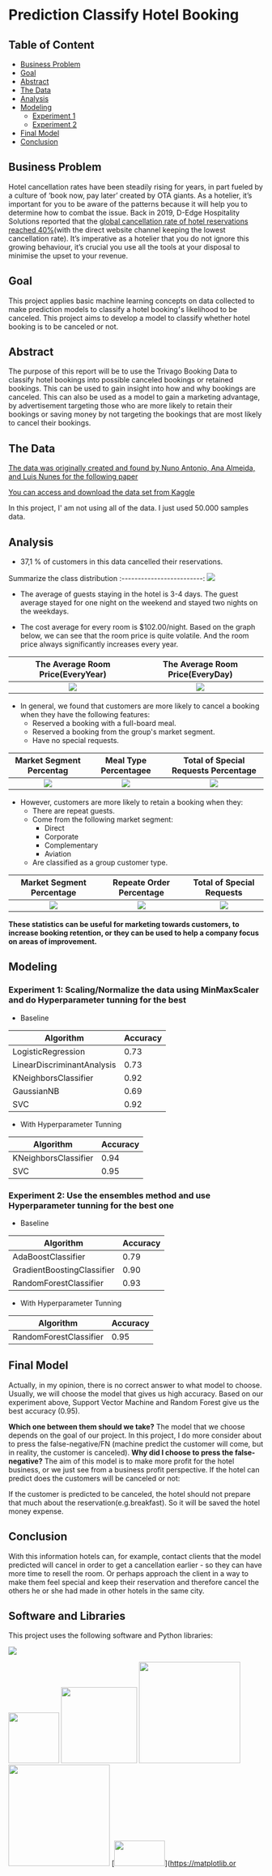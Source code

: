 # Prediction Classify Hotel Booking

## Table of Content
  * [Business Problem](#business-problem)
  * [Goal](#goal)
  * [Abstract](#abstract)
  * [The Data](#the-data)
  * [Analysis](#analysis)
  * [Modeling](#modeling)
    - [Experiment 1](#experiment-1-scalingnormalize-the-data-using-minmaxscaler-and-do-hyperparameter-tunning-for-the-best)
    - [Experiment 2](#experiment-2-use-the-ensembles-method-and-use-hyperparameter-tunning-for-the-best-one)
  * [Final Model](#final-model)
  * [Conclusion](#conclusion)

## Business Problem 
Hotel cancellation rates have been steadily rising for years, in part fueled by a culture of ‘book now, pay later’ created by OTA giants. As a hotelier, it’s important for you to be aware of the patterns because it will help you to determine how to combat the issue. Back in 2019, D-Edge Hospitality Solutions reported that the [global cancellation rate of hotel reservations reached 40%](https://hospitalitytech.com/global-cancellation-rate-hotel-reservations-reaches-40-average)(with the direct website channel keeping the lowest cancellation rate). It’s imperative as a hotelier that you do not ignore this growing behaviour, it’s crucial you use all the tools at your disposal to minimise the upset to your revenue.


## Goal
This project applies basic machine learning concepts on data collected to make prediction models to classify a hotel booking׳s likelihood to be canceled. This project aims to develop a model to classify whether hotel booking is to be canceled or not. 


## Abstract
The purpose of this report will be to use the Trivago Booking Data to classify hotel bookings into possible canceled bookings or retained bookings. This can be used to gain insight into how and why bookings are canceled. This can also be used as a model to gain a marketing advantage, by advertisement targeting those who are more likely to retain their bookings or saving money by not targeting the bookings that are most likely to cancel their bookings.

## The Data 

[The data was originally created and found by Nuno Antonio, Ana Almeida, and Luis Nunes for the following paper](https://github.com/docum5/Prediction_Classify_Hotel_Booking/blob/main/iscancaled.png?raw=true)


[You can access and download the data set from Kaggle](https://www.kaggle.com/jessemostipak/hotel-booking-demand/activity)

In this project, I' am not using all of the data. I just used 50.000 samples data.

## Analysis

- 37,1 % of customers in this data cancelled their reservations. 

Summarize the class distribution
:-------------------------:
![](https://github.com/docum5/Prediction_Classify_Hotel_Booking/blob/main/iscancaled.png?raw=true)

- The average of guests staying in the hotel is 3-4 days. The guest average stayed for one night on the weekend and stayed two nights on the weekdays.

- The cost average for every room is $102.00/night. Based on the graph below, we can see that the room price is quite volatile. And the room price always significantly increases every year.

The Average Room Price(EveryYear)           | The Average Room Price(EveryDay)   
:-------------------------:|:-------------------------:
![](https://github.com/docum5/Prediction_Classify_Hotel_Booking/blob/main/priceyear.png?raw=true)   | ![](https://github.com/docum5/Prediction_Classify_Hotel_Booking/blob/main/averagestayed.PNG?raw=true) 


- In general, we found that customers are more likely to cancel a booking when they have the following features:
  + Reserved a booking with a full-board meal.
  + Reserved a booking from the group's market segment.
  + Have no special requests.


Market Segment Percentag           | Meal Type Percentagee    | Total of Special Requests Percentage
:-------------------------:|:-------------------------:|:-------------------------:
![](https://github.com/docum5/Prediction_Classify_Hotel_Booking/blob/main/marketsegment.png?raw=true)  | ![](https://github.com/docum5/Prediction_Classify_Hotel_Booking/blob/main/mealtype.png?raw=true) | ![](https://github.com/docum5/Prediction_Classify_Hotel_Booking/blob/main/specialreq.png?raw=true)


- However, customers are more likely to retain a booking when they:
  + There are repeat guests.
  + Come from the following market segment:
    - Direct
    - Corporate
    - Complementary
    - Aviation
  + Are classified as a group customer type.

Market Segment Percentage           | Repeate Order Percentage    | Total of Special Requests
:-------------------------:|:-------------------------:|:-------------------------:
![](https://github.com/docum5/Prediction_Classify_Hotel_Booking/blob/main/marketsegment.png?raw=true)  | ![](https://github.com/docum5/Prediction_Classify_Hotel_Booking/blob/main/repeateguests.png?raw=true) | ![](https://github.com/docum5/Prediction_Classify_Hotel_Booking/blob/main/customertype.png?raw=true)



**These statistics can be useful for marketing towards customers, to increase booking retention, or they can be used to help a company focus on areas of improvement.**

## Modeling

### Experiment 1: Scaling/Normalize the data using MinMaxScaler and do Hyperparameter tunning for the best 

- Baseline

| Algorithm                  | Accuracy |
|----------------------------|----------|
| LogisticRegression         | 0.73     |
| LinearDiscriminantAnalysis | 0.73     |
| KNeighborsClassifier       | 0.92     |
| GaussianNB                 | 0.69     |
| SVC                        | 0.92     |

- With Hyperparameter Tunning

| Algorithm            | Accuracy |
|----------------------|----------|
| KNeighborsClassifier | 0.94     |
| SVC                  | 0.95     |



### Experiment 2: Use the ensembles method and use Hyperparameter tunning for the best one 

- Baseline

| Algorithm                  | Accuracy |
|----------------------------|----------|
| AdaBoostClassifier         | 0.79     |
| GradientBoostingClassifier | 0.90     |
| RandomForestClassifier     | 0.93     |

- With Hyperparameter Tunning

| Algorithm              | Accuracy |
|------------------------|----------|
| RandomForestClassifier | 0.95     |


## Final Model 
Actually, in my opinion, there is no correct answer to what model to choose. Usually, we will choose the model that gives us high accuracy. Based on our experiment above, Support Vector Machine and Random Forest give us the best accuracy (0.95). 

**Which one between them should we take?**
The model that we choose depends on the goal of our project. In this project, I do more consider about to press the false-negative/FN (machine predict the customer will come, but in reality, the customer is canceled). 
**Why did I choose to press the false-negative?**
The aim of this model is to make more profit for the hotel business, or we just see from a business profit perspective. If the hotel can predict does the customers will be canceled or not:

If the customer is predicted to be canceled, the hotel should not prepare that much about the reservation(e.g.breakfast). So it will be saved the hotel money expense. 

## Conclusion
With this information hotels can, for example, contact clients that the model predicted will cancel in order to get a cancellation earlier - so they can have more time to resell the room. Or perhaps approach the client in a way to make them feel special and keep their reservation and therefore cancel the others he or she had made in other hotels in the same city.


## Software and Libraries
This project uses the following software and Python libraries:



![](https://forthebadge.com/images/badges/made-with-python.svg)

[<img target="_blank" src="https://upload.wikimedia.org/wikipedia/commons/thumb/0/05/Scikit_learn_logo_small.svg/2560px-Scikit_learn_logo_small.svg.png" width=100>](https://flask.palletsprojects.com/en/1.1.x/) [<img target="_blank" src="https://upload.wikimedia.org/wikipedia/commons/thumb/3/31/NumPy_logo_2020.svg/440px-NumPy_logo_2020.svg.png" width=150>](https://numpy.org/) [<img target="_blank" src="https://upload.wikimedia.org/wikipedia/commons/thumb/e/ed/Pandas_logo.svg/1024px-Pandas_logo.svg.png" width=200>](https://pandas.pydata.org/docs/getting_started/index.html) [<img target="_blank" src="https://camo.githubusercontent.com/aeb4f612bd9b40d81c62fcbebd6db44a5d4344b8b962be0138817e18c9c06963/68747470733a2f2f7777772e74656e736f72666c6f772e6f72672f696d616765732f74665f6c6f676f5f686f72697a6f6e74616c2e706e67" width=200>](https://www.tensorflow.org/) [<img target="_blank" src="https://matplotlib.org/stable/_static/logo2.svg" width=100 height=50>](https://matplotlib.or
